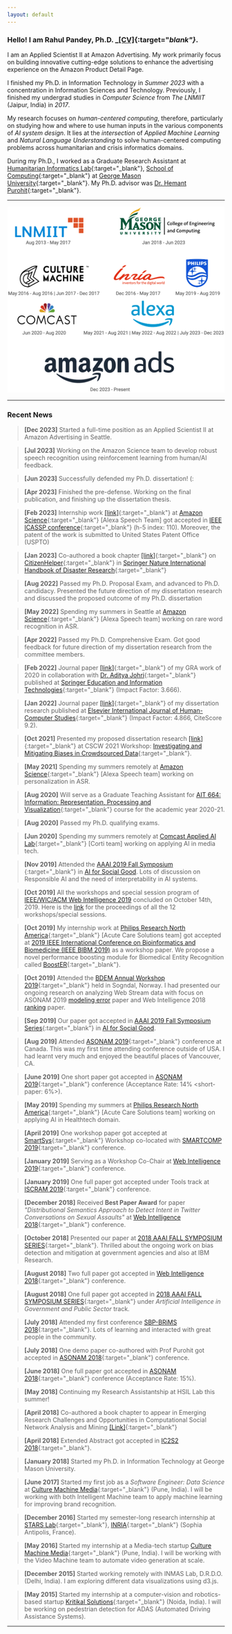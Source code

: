 ```yaml
---
layout: default
---
```


### [](#header-2)Hello! I am Rahul Pandey, Ph.D. _[\[CV\]](http://mason.gmu.edu/~rpandey4/cv_rahulpandey.pdf){:target="_blank"}_.
<!-- Hello, I am **Rahul Pandey**,  -->
I am an Applied Scientist II at Amazon Advertising. My work primarily focus on building innovative cutting-edge solutions to enhance the advertising experience on the Amazon Product Detail Page.

I finished my Ph.D. in Information Technology in _Summer 2023_ with a concentration in Information Sciences and Technology. Previously, I finished my undergrad studies in _Computer Science_ from _The LNMIIT_ (Jaipur, India) in _2017_. <!-- It is an amalgam of _Human-AI Collaboration, User Behavior Modeling, Human-Centered Computing, Natural Language Understanding, Applied Machine Learning_ across different modalities including but not limited to _text, images, videos,_ etc.    -->

My research focuses on _human-centered computing_, therefore, particularly on studying how and where to use human inputs in the various components of _AI system design_. It lies at the _intersection_ of _Applied Machine Learning_ and _Natural Language Understanding_ to solve human-centered computing problems across humanitarian and crisis informatics domains.

During my Ph.D., I worked as a Graduate Research Assistant at [Humanitarian Informatics Lab](https://mason.gmu.edu/~hpurohit/informatics-lab.html){:target="_blank"}, [School of Computing](https://computing.gmu.edu/){:target="_blank"} at [George Mason University](https://www2.gmu.edu/){:target="_blank"}. My Ph.D. advisor was [Dr. Hemant Purohit](http://mason.gmu.edu/~hpurohit/){:target="_blank"}.

* * *
![](all_org.png)
* * *
### [](#header-3) Recent News
>**[Dec 2023]** Started a full-time position as an Applied Scientist II at Amazon Advertising in Seattle. 

>**[Jul 2023]** Working on the Amazon Science team to develop robust speech recognition using reinforcement learning from human/AI feedback. 

>**[Jun 2023]** Successfully defended my Ph.D. dissertation! (: 

>**[Apr 2023]** Finished the pre-defense. Working on the final publication, and finishing up the dissertation thesis. 

>**[Feb 2023]** Internship work [[link]](https://doi.org/10.1109/ICASSP49357.2023.10096062){:target="_blank"} at [Amazon Science](https://amazon.science){:target="_blank"} [Alexa Speech Team] got accepted in [IEEE ICASSP conference](https://2023.ieeeicassp.org/){:target="_blank"} (h-5 index: 110). Moreover, the patent of the work is submitted to United States Patent Office (USPTO)

>**[Jan 2023]** Co-authored a book chapter [[link]](https://doi.org/10.1007/978-981-16-8800-3_34-1){:target="_blank"} on [CitizenHelper](https://citizenhelper.orc.gmu.edu/){:target="_blank"} in [Springer Nature International Handbook of Disaster Research](https://link.springer.com/referencework/10.1007/978-981-16-8800-3){:target="_blank"}

>**[Aug 2022]** Passed my Ph.D. Proposal Exam, and advanced to Ph.D. candidacy. Presented the future direction of my dissertation research and discussed the proposed outcome of my Ph.D. dissertation

>**[May 2022]** Spending my summers in Seattle at [Amazon Science](https://amazon.science){:target="_blank"} [Alexa Speech team] working on rare word recognition in ASR. 

>**[Apr 2022]** Passed my Ph.D. Comprehensive Exam. Got good feedback for future direction of my dissertation research from the committee members.

>**[Feb 2022]** Journal paper [[link]](https://doi.org/10.1007/s10639-022-10952-6){:target="_blank"} of my GRA work of 2020 in collaboration with [Dr. Aditya Johri](https://mason.gmu.edu/~johri/){:target="_blank"} published at [Springer Education and Information Technologies](https://www.springer.com/journal/10639){:target="_blank"} (Impact Factor: 3.666).

>**[Jan 2022]** Journal paper [[link]](https://doi.org/10.1016/j.ijhcs.2022.102772){:target="_blank"} of my dissertation research published at [Elsevier International Journal of Human-Computer Studies](https://www.sciencedirect.com/journal/international-journal-of-human-computer-studies){:target="_blank"} (Impact Factor: 4.866, CiteScore 9.2).

>**[Oct 2021]** Presented my proposed dissertation research [[link]](https://drive.google.com/file/d/1cco3PCO823BsaOl4U8xim0-KhBtphcuU/view?usp=sharing){:target="_blank"} at CSCW 2021 Workshop: [Investigating and Mitigating Biases in Crowdsourced Data](https://sites.google.com/view/biases-in-crowdsourced-data){:target="_blank"}.

>**[May 2021]** Spending my summers remotely at [Amazon Science](https://amazon.science){:target="_blank"}  [Alexa Speech team] working on personalization in ASR.

>**[Aug 2020]** Will serve as a Graduate Teaching Assistant for [AIT 664: Information: Representation, Processing and Visualization](https://ist.gmu.edu/wp-content/uploads/AIT664Fall2020Syllabus.pdf){:target="_blank"} course for the academic year 2020-21.

>**[Aug 2020]** Passed my Ph.D. qualifying exams.

>**[Jun 2020]** Spending my summers remotely at [Comcast Applied AI Lab](https://jobs.comcast.com/ml-ai-team-page){:target="_blank"} [Corti team] working on applying AI in media tech.

>**[Nov 2019]** Attended the [AAAI 2019 Fall Symposium ](https://aaai.org/Symposia/Fall/fss19.php){:target="_blank"} in [AI for Social Good](https://ai-for-socialgood.github.io/). Lots of discussion on Responsible AI and the need of interpretability in AI systems.

>**[Oct 2019]** All the workshops and special session program of [IEEE/WIC/ACM Web Intelligence 2019](https://webintelligence2019.com/) concluded on October 14th, 2019. Here is the [link](https://dl.acm.org/citation.cfm?id=3358695) for the proceedings of all the 12 workshops/special sessions.

>**[Oct 2019]** My internship work at [Philips Research North America](https://www.philips.com/a-w/research/locations/cambridge-north-america.html){:target="_blank"} [Acute Care Solutions team] got accepted at [2019 IEEE International Conference on Bioinformatics and Biomedicine (IEEE BIBM 2019)](http://ieeebibm.org/BIBM2019/index.html) as a workshop paper. We propose a novel performance boosting module for Biomedical Entity Recognition called [BoostER](https://ieeexplore.ieee.org/abstract/document/8983367/){:target="_blank"}.

>**[Oct 2019]** Attended the [BDEM Annual Workshop 2019](https://www.bigdata.vestforsk.no/news-1/bdem-annual-workshop-to-be-held-in-october-2019){:target="_blank"} held in Sogndal, Norway. I had presented our ongoing research on analyzing Web Stream data with focus on ASONAM 2019 [modeling error](https://arxiv.org/pdf/1907.07228.pdf) paper and Web Intelligence 2018 [ranking](https://arxiv.org/pdf/1809.08489.pdf) paper.

>**[Sep 2019]** Our paper got accepted in [AAAI 2019 Fall Symposium Series](https://aaai.org/Symposia/Fall/fss19.php){:target="_blank"} in [AI for Social Good](https://ai-for-socialgood.github.io/).

>**[Aug 2019]** Attended [ASONAM 2019](http://asonam.cpsc.ucalgary.ca/2019/){:target="_blank"} conference at Canada. This was my first time attending conference outside of USA. I had learnt very much and enjoyed the beautiful places of Vancouver, CA.

>**[June 2019]** One short paper got accepted in [ASONAM 2019](http://asonam.cpsc.ucalgary.ca/2019/){:target="_blank"} conference (Acceptance Rate: 14% \<short-paper: 6%\>).

>**[May 2019]** Spending my summers at [Philips Research North America](https://www.philips.com/a-w/research/locations/cambridge-north-america.html){:target="_blank"} [Acute Care Solutions team] working on applying AI in Healthtech domain.

>**[April 2019]** One workshop paper got accepted at [SmartSys](http://mpsc.umbc.edu/smartsys/2019/){:target="_blank"} Workshop co-located with [SMARTCOMP 2019](http://www.smart-comp.org/){:target="_blank"} conference.

>**[January 2019]** Serving as a Workshop Co-Chair at [Web Intelligence 2019](http://webintelligence2019.com/organizing-committee-2/){:target="_blank"} conference.

>**[January 2019]** One full paper got accepted under Tools track at [ISCRAM 2019](https://iscram2019.webs.upv.es){:target="_blank"} conference.

>**[December 2018]** Received **Best Paper Award** for paper _"Distributional Semantics Approach to Detect Intent in Twitter Conversations on Sexual Assaults"_ at [Web Intelligence 2018](https://webintelligence2018.com/index.html){:target="_blank"} conference.

>**[October 2018]** Presented our paper at [2018 AAAI FALL SYMPOSIUM SERIES](https://aaai.org/Symposia/Fall/fss18.php){:target="_blank"}. Thrilled about the ongoing work on bias detection and mitigation at government agencies and also at IBM Research.


>**[August 2018]** Two full paper got accepted in [Web Intelligence 2018](https://webintelligence2018.com/index.html){:target="_blank"} conference.

>**[August 2018]** One full paper got accepted in [2018 AAAI FALL SYMPOSIUM SERIES](https://aaai.org/Symposia/Fall/fss18.php){:target="_blank"} under _Artificial Intelligence in Government and Public Sector_ track.

>**[July 2018]** Attended my first conference [SBP-BRiMS 2018](http://sbp-brims.org/2018/){:target="_blank"}. Lots of learning and interacted with great people in the community.

>**[July 2018]** One demo paper co-authored with Prof Purohit got accepted in [ASONAM 2018](http://asonam.cpsc.ucalgary.ca/2018/){:target="_blank"} conference.

>**[June 2018]** One full paper got accepted in [ASONAM 2018](http://asonam.cpsc.ucalgary.ca/2018/){:target="_blank"} conference (Acceptance Rate: 15%).

>**[May 2018]** Continuing my Research Assistantship at HSIL Lab this summer!

>**[April 2018]** Co-authored a book chapter to appear in Emerging Research Challenges and Opportunities in Computational Social Network Analysis and Mining [[Link]](https://www.springer.com/us/book/9783319941042#aboutAuthors){:target="_blank"}

>**[April 2018]** Extended Abstract got accepted in [IC2S2 2018](http://www.kellogg.northwestern.edu/news-events/conference/ic2s2/2018.aspx){:target="_blank"}.

>**[January 2018]** Started my Ph.D. in Information Technology at George Mason University.

>**[June 2017]** Started my first job as a _Software Engineer: Data Science_ at [Culture Machine Media](https://culturemachine.co/){:target="_blank"} (Pune, India). I will be working with both Intelligent Machine team to apply machine learning for improving brand recognition.

>**[December 2016]** Started my semester-long research internship at [STARS Lab](https://team.inria.fr/stars/en/){:target="_blank"}, [INRIA](https://www.inria.fr/en){:target="_blank"} (Sophia Antipolis, France).

>**[May 2016]** Started my internship at a Media-tech startup [Culture Machine Media](https://culturemachine.co/){:target="_blank"} (Pune, India). I will be working with the Video Machine team to automate video generation at scale.

>**[December 2015]** Started working remotely with INMAS Lab, D.R.D.O. (Delhi, India). I am exploring different data visualizations using d3.js.

>**[May 2015]** Started my internship at a computer-vision and robotics-based startup [Kritikal Solutions](https://kritikalsolutions.com/){:target="_blank"} (Noida, India). I will be working on pedestrian detection for ADAS (Automated Driving Assistance Systems).


<!-- * * *

### [](#header-3)Current Projects
```python
def project_1():
    project_name = "Efficient word and sense representation for crisis data"
``` -->
<!-- Learning to rank twitter data for intent classification
Modeling user intent to help Fire and Rescue department of the state -->
<!-- ### [](#header-3)Past Projects
```python
project_7 = "Distributional Semantics Approach to Detect Intent in Twitter Conversations on Sexual Assaults"
project_6 = "Ranking of Social Media Alerts with Workload Bounds in Emergency Operation Centers"
project_5 = "AI for Trustworthiness! Credible User Identification on Social Web for Disaster Response Agencies"
project_4 = "CitizenHelper-Adaptive: Expert-augmented Streaming Analytics System for Emergency Services and Humanitarian Organizations"
project_3 = "Social-EOC: Serviceability Model to Rank Social Media Requests for Emergency Operation Centers"
project_2 = "Generic Architecture of a Social Media-driven Intervention Support System for Smart Cities"
project_1 = "People Detection on depth maps only for activity recognition of patients suffering from Alzheimer disease"
``` -->

<!-- ### [](#header-3)Publications
_Click here to view_ __*[Publications](./publications.html)*__

### [](#header-3)Contact me!
```python
You can reach me at user_name@institute.edu
user_name = "rpandey4"
institute = "gmu"
``` -->
* * *

